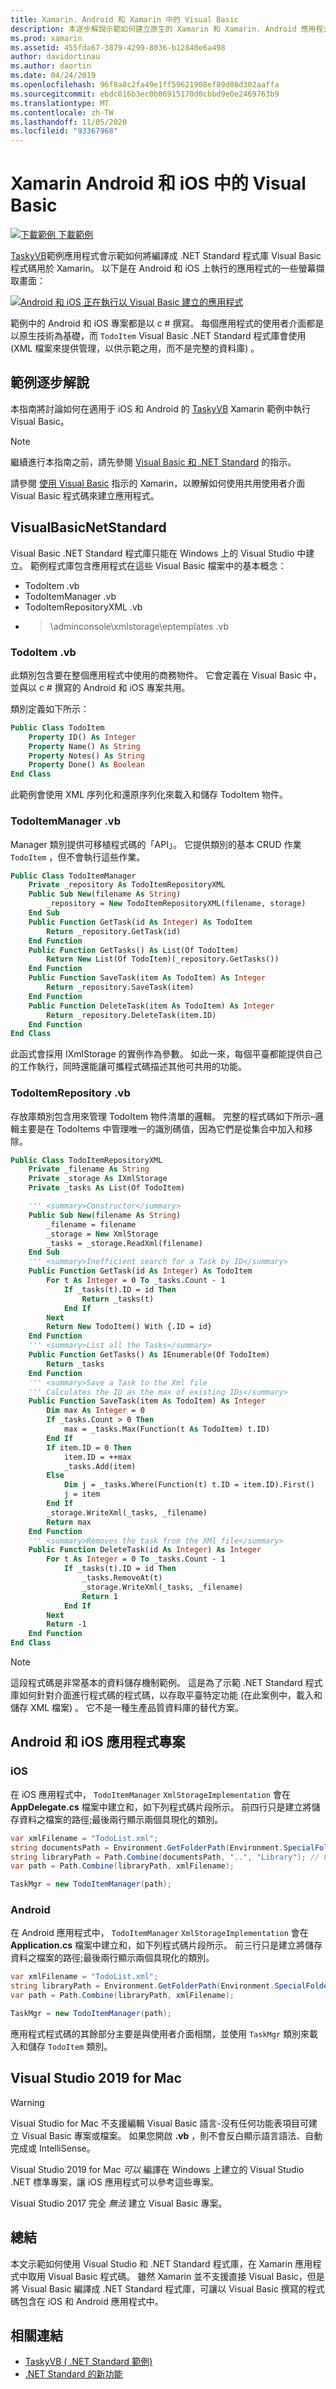 ```yaml
---
title: Xamarin. Android 和 Xamarin 中的 Visual Basic
description: 本逐步解說示範如何建立原生的 Xamarin 和 Xamarin. Android 應用程式，以使用以 Visual Basic.NET 撰寫的商務邏輯。
ms.prod: xamarin
ms.assetid: 455fda67-3879-4299-8036-b12840e6a498
author: davidortinau
ms.author: daortin
ms.date: 04/24/2019
ms.openlocfilehash: 96f8a8c2fa49e1ff59621908ef89d08d302aaffa
ms.sourcegitcommit: ebdc016b3ec0b06915170d0cbbd9e0e2469763b9
ms.translationtype: MT
ms.contentlocale: zh-TW
ms.lasthandoff: 11/05/2020
ms.locfileid: "93367968"
---
```

# <a name="visual-basic-in-xamarin-android-and-ios"></a>Xamarin Android 和 iOS 中的 Visual Basic

[![下載範例](~/media/shared/download.png) 下載範例](/samples/xamarin/mobile-samples/visualbasic-taskyvb/)

[TaskyVB](/samples/xamarin/mobile-samples/visualbasic-taskyvb/)範例應用程式會示範如何將編譯成 .NET Standard 程式庫 Visual Basic 程式碼用於 Xamarin。 以下是在 Android 和 iOS 上執行的應用程式的一些螢幕擷取畫面：

 [![Android 和 iOS 正在執行以 Visual Basic 建立的應用程式](native-apps-images/simulators-sml.png)](native-apps-images/simulators.png#lightbox)

範例中的 Android 和 iOS 專案都是以 c # 撰寫。 每個應用程式的使用者介面都是以原生技術為基礎，而 `TodoItem` Visual Basic .NET Standard 程式庫會使用 (XML 檔案來提供管理，以供示範之用，而不是完整的資料庫) 。

## <a name="sample-walkthrough"></a>範例逐步解說

本指南將討論如何在適用于 iOS 和 Android 的 [TaskyVB](https://github.com/xamarin/mobile-samples/tree/master/VisualBasic/TaskyVB) Xamarin 範例中執行 Visual Basic。

> [!NOTE]
> 繼續進行本指南之前，請先參閱 [Visual Basic 和 .NET Standard](index.md) 的指示。
>
> 請參閱 [使用 Visual Basic](xamarin-forms.md) 指示的 Xamarin，以瞭解如何使用共用使用者介面 Visual Basic 程式碼來建立應用程式。

## <a name="visualbasicnetstandard"></a>VisualBasicNetStandard

Visual Basic .NET Standard 程式庫只能在 Windows 上的 Visual Studio 中建立。
範例程式庫包含應用程式在這些 Visual Basic 檔案中的基本概念：

- TodoItem .vb
- TodoItemManager .vb
- TodoItemRepositoryXML .vb
- >\adminconsole\xmlstorage\eptemplates .vb

### <a name="todoitemvb"></a>TodoItem .vb

此類別包含要在整個應用程式中使用的商務物件。 它會定義在 Visual Basic 中，並與以 c # 撰寫的 Android 和 iOS 專案共用。

類別定義如下所示：

```vb
Public Class TodoItem
    Property ID() As Integer
    Property Name() As String
    Property Notes() As String
    Property Done() As Boolean
End Class
```

此範例會使用 XML 序列化和還原序列化來載入和儲存 TodoItem 物件。

### <a name="todoitemmanagervb"></a>TodoItemManager .vb

Manager 類別提供可移植程式碼的「API」。 它提供類別的基本 CRUD 作業 `TodoItem` ，但不會執行這些作業。

```vb
Public Class TodoItemManager
    Private _repository As TodoItemRepositoryXML
    Public Sub New(filename As String)
        _repository = New TodoItemRepositoryXML(filename, storage)
    End Sub
    Public Function GetTask(id As Integer) As TodoItem
        Return _repository.GetTask(id)
    End Function
    Public Function GetTasks() As List(Of TodoItem)
        Return New List(Of TodoItem)(_repository.GetTasks())
    End Function
    Public Function SaveTask(item As TodoItem) As Integer
        Return _repository.SaveTask(item)
    End Function
    Public Function DeleteTask(item As TodoItem) As Integer
        Return _repository.DeleteTask(item.ID)
    End Function
End Class
```

此函式會採用 IXmlStorage 的實例作為參數。 如此一來，每個平臺都能提供自己的工作執行，同時還能讓可攜程式碼描述其他可共用的功能。

### <a name="todoitemrepositoryvb"></a>TodoItemRepository .vb

存放庫類別包含用來管理 TodoItem 物件清單的邏輯。 完整的程式碼如下所示–邏輯主要是在 TodoItems 中管理唯一的識別碼值，因為它們是從集合中加入和移除。

```vb
Public Class TodoItemRepositoryXML
    Private _filename As String
    Private _storage As IXmlStorage
    Private _tasks As List(Of TodoItem)

    ''' <summary>Constructor</summary>
    Public Sub New(filename As String)
        _filename = filename
        _storage = New XmlStorage
        _tasks = _storage.ReadXml(filename)
    End Sub
    ''' <summary>Inefficient search for a Task by ID</summary>
    Public Function GetTask(id As Integer) As TodoItem
        For t As Integer = 0 To _tasks.Count - 1
            If _tasks(t).ID = id Then
                Return _tasks(t)
            End If
        Next
        Return New TodoItem() With {.ID = id}
    End Function
    ''' <summary>List all the Tasks</summary>
    Public Function GetTasks() As IEnumerable(Of TodoItem)
        Return _tasks
    End Function
    ''' <summary>Save a Task to the Xml file
    ''' Calculates the ID as the max of existing IDs</summary>
    Public Function SaveTask(item As TodoItem) As Integer
        Dim max As Integer = 0
        If _tasks.Count > 0 Then
            max = _tasks.Max(Function(t As TodoItem) t.ID)
        End If
        If item.ID = 0 Then
            item.ID = ++max
            _tasks.Add(item)
        Else
            Dim j = _tasks.Where(Function(t) t.ID = item.ID).First()
            j = item
        End If
        _storage.WriteXml(_tasks, _filename)
        Return max
    End Function
    ''' <summary>Removes the task from the XMl file</summary>
    Public Function DeleteTask(id As Integer) As Integer
        For t As Integer = 0 To _tasks.Count - 1
            If _tasks(t).ID = id Then
                _tasks.RemoveAt(t)
                _storage.WriteXml(_tasks, _filename)
                Return 1
            End If
        Next
        Return -1
    End Function
End Class
```

> [!NOTE]
> 這段程式碼是非常基本的資料儲存機制範例。
> 這是為了示範 .NET Standard 程式庫如何針對介面進行程式碼的程式碼，以存取平臺特定功能 (在此案例中，載入和儲存 XML 檔案) 。 它不是一種生產品質資料庫的替代方案。

## <a name="android-and-ios-application-projects"></a>Android 和 iOS 應用程式專案

### <a name="ios"></a>iOS

在 iOS 應用程式中， `TodoItemManager` `XmlStorageImplementation` 會在 **AppDelegate.cs** 檔案中建立和，如下列程式碼片段所示。 前四行只是建立將儲存資料之檔案的路徑;最後兩行顯示兩個具現化的類別。

```csharp
var xmlFilename = "TodoList.xml";
string documentsPath = Environment.GetFolderPath(Environment.SpecialFolder.Personal); // Documents folder
string libraryPath = Path.Combine(documentsPath, "..", "Library"); // Library folder
var path = Path.Combine(libraryPath, xmlFilename);

TaskMgr = new TodoItemManager(path);
```

### <a name="android"></a>Android

在 Android 應用程式中， `TodoItemManager` `XmlStorageImplementation` 會在 **Application.cs** 檔案中建立和，如下列程式碼片段所示。 前三行只是建立將儲存資料之檔案的路徑;最後兩行顯示兩個具現化的類別。

```csharp
var xmlFilename = "TodoList.xml";
string libraryPath = Environment.GetFolderPath(Environment.SpecialFolder.Personal);
var path = Path.Combine(libraryPath, xmlFilename);

TaskMgr = new TodoItemManager(path);
```

應用程式程式碼的其餘部分主要是與使用者介面相關，並使用 `TaskMgr` 類別來載入和儲存 `TodoItem` 類別。

## <a name="visual-studio-2019-for-mac"></a>Visual Studio 2019 for Mac

> [!WARNING]
> Visual Studio for Mac 不支援編輯 Visual Basic 語言-沒有任何功能表項目可建立 Visual Basic 專案或檔案。 如果您開啟 **.vb** ，則不會反白顯示語言語法、自動完成或 IntelliSense。

Visual Studio 2019 for Mac _可以_ 編譯在 Windows 上建立的 Visual Studio .NET 標準專案，讓 iOS 應用程式可以參考這些專案。

Visual Studio 2017 完全 _無法_ 建立 Visual Basic 專案。

## <a name="summary"></a>總結

本文示範如何使用 Visual Studio 和 .NET Standard 程式庫，在 Xamarin 應用程式中取用 Visual Basic 程式碼。 雖然 Xamarin 並不支援直接 Visual Basic，但是將 Visual Basic 編譯成 .NET Standard 程式庫，可讓以 Visual Basic 撰寫的程式碼包含在 iOS 和 Android 應用程式中。

## <a name="related-links"></a>相關連結

- [TaskyVB ( .NET Standard 範例) ](https://github.com/xamarin/mobile-samples/tree/master/VisualBasic/TaskyVB)
- [.NET Standard 的新功能](/dotnet/standard/whats-new/whats-new-in-dotnet-standard?tabs=csharp)